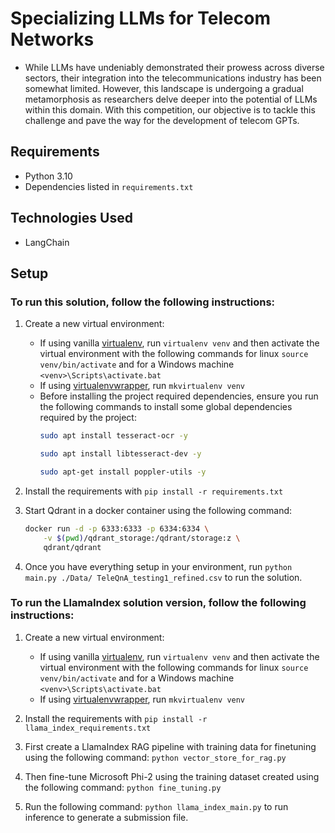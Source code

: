 # Specializing LLMs for Telecom Networks

- While LLMs have undeniably demonstrated their prowess across diverse sectors, their integration into the telecommunications industry has been somewhat limited. However, this landscape is undergoing a gradual metamorphosis as researchers delve deeper into the potential of LLMs within this domain. With this competition, our objective is to tackle this challenge and pave the way for the development of telecom GPTs.

## Requirements
- Python 3.10
- Dependencies listed in `requirements.txt`

## Technologies Used
- LangChain


## Setup
### To run this solution, follow the following instructions:

1. Create a new virtual environment:
    - If using vanilla [virtualenv](https://virtualenv.pypa.io/en/latest/), run `virtualenv venv` and then activate the virtual environment with the following commands for linux `source venv/bin/activate` and for a Windows machine `<venv>\Scripts\activate.bat`
    - If using [virtualenvwrapper](https://virtualenvwrapper.readthedocs.org/en/latest/), run `mkvirtualenv venv`
    - Before installing the project required dependencies, ensure you run the following commands to install some global dependencies required by the project:
      ```bash
      sudo apt install tesseract-ocr -y
      ```
      ```bash
      sudo apt install libtesseract-dev -y
      ```
      ```bash
      sudo apt-get install poppler-utils -y
      ```

2. Install the requirements with `pip install -r requirements.txt`

3. Start Qdrant in a docker container using the following command:
    ```bash
    docker run -d -p 6333:6333 -p 6334:6334 \
        -v $(pwd)/qdrant_storage:/qdrant/storage:z \
        qdrant/qdrant
    ```
4. Once you have everything setup in your environment, run `python main.py ./Data/ TeleQnA_testing1_refined.csv` to run the solution.

### To run the LlamaIndex solution version, follow the following instructions:

1. Create a new virtual environment:
    - If using vanilla [virtualenv](https://virtualenv.pypa.io/en/latest/), run `virtualenv venv` and then activate the virtual environment with the following commands for linux `source venv/bin/activate` and for a Windows machine `<venv>\Scripts\activate.bat`
    - If using [virtualenvwrapper](https://virtualenvwrapper.readthedocs.org/en/latest/), run `mkvirtualenv venv`
  
2. Install the requirements with `pip install -r llama_index_requirements.txt`

3. First create a LlamaIndex RAG pipeline with training data for finetuning using the following command: ```python vector_store_for_rag.py```

4. Then fine-tune Microsoft Phi-2 using the training dataset created using the following command: ```python fine_tuning.py```

5. Run the following command: ```python llama_index_main.py``` to run inference to generate a submission file.

